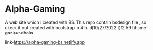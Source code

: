 # Alpha-Gaming
A web site which i created with BS. This repo contain bsdesign file , so ckeck it out
created with bootstrap in 4 h.
d)10/27/2022
t)12.59
l)home-gazipur.dhaka

link-https://alpha-gaming-bs.netlify.app
